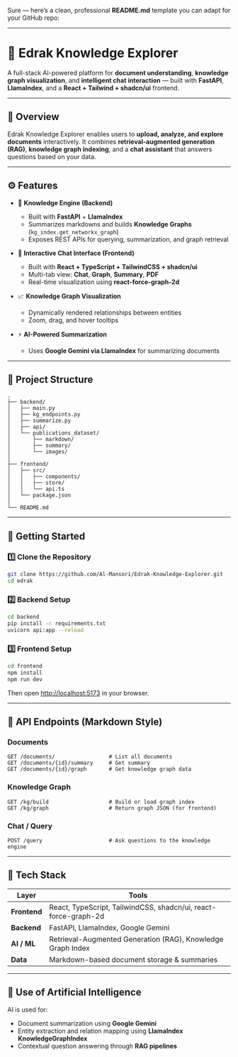 Sure — here’s a clean, professional **README.md** template you can adapt for your GitHub repo:

---

# 🚀 Edrak Knowledge Explorer

A full-stack AI-powered platform for **document understanding**, **knowledge graph visualization**, and **intelligent chat interaction** — built with **FastAPI**, **LlamaIndex**, and a **React + Tailwind + shadcn/ui** frontend.

---

## 📘 Overview

Edrak Knowledge Explorer enables users to **upload, analyze, and explore documents** interactively.
It combines **retrieval-augmented generation (RAG)**, **knowledge graph indexing**, and a **chat assistant** that answers questions based on your data.

---

## ⚙️ Features

* 🧠 **Knowledge Engine (Backend)**

  * Built with **FastAPI** + **LlamaIndex**
  * Summarizes markdowns and builds **Knowledge Graphs** (`kg_index.get_networkx_graph`)
  * Exposes REST APIs for querying, summarization, and graph retrieval

* 💬 **Interactive Chat Interface (Frontend)**

  * Built with **React + TypeScript + TailwindCSS + shadcn/ui**
  * Multi-tab view: **Chat**, **Graph**, **Summary**, **PDF**
  * Real-time visualization using **react-force-graph-2d**

* 📈 **Knowledge Graph Visualization**

  * Dynamically rendered relationships between entities
  * Zoom, drag, and hover tooltips

* ⚡ **AI-Powered Summarization**

  * Uses **Google Gemini via LlamaIndex** for summarizing documents

---

## 🧩 Project Structure

```
.
├── backend/
│   ├── main.py
│   ├── kg_endpoints.py
│   ├── summarize.py
│   ├── api/
│   └── publications_dataset/
│       ├── markdown/
│       ├── summary/
│       └── images/
│
├── frontend/
│   ├── src/
│   │   ├── components/
│   │   ├── store/
│   │   └── api.ts
│   └── package.json
│
└── README.md
```

---

## 🚀 Getting Started

### 1️⃣ Clone the Repository

```bash
git clone https://github.com/Al-Mansori/Edrak-Knowledge-Explorer.git
cd edrak
```

### 2️⃣ Backend Setup

```bash
cd backend
pip install -r requirements.txt
uvicorn api:app --reload
```

### 3️⃣ Frontend Setup

```bash
cd frontend
npm install
npm run dev
```

Then open [http://localhost:5173](http://localhost:5173) in your browser.

---

## 🧠 API Endpoints (Markdown Style)

### **Documents**

```http
GET /documents/                 # List all documents
GET /documents/{id}/summary     # Get summary
GET /documents/{id}/graph       # Get knowledge graph data
```

### **Knowledge Graph**

```http
GET /kg/build                   # Build or load graph index
GET /kg/graph                   # Return graph JSON (for frontend)
```

### **Chat / Query**

```http
POST /query                     # Ask questions to the knowledge engine
```

---

## 🧰 Tech Stack

| Layer        | Tools                                                           |
| ------------ | --------------------------------------------------------------- |
| **Frontend** | React, TypeScript, TailwindCSS, shadcn/ui, react-force-graph-2d |
| **Backend**  | FastAPI, LlamaIndex, Google Gemini                              |
| **AI / ML**  | Retrieval-Augmented Generation (RAG), Knowledge Graph Index     |
| **Data**     | Markdown-based document storage & summaries                     |

---

## 🤖 Use of Artificial Intelligence

AI is used for:

* Document summarization using **Google Gemini**
* Entity extraction and relation mapping using **LlamaIndex KnowledgeGraphIndex**
* Contextual question answering through **RAG pipelines**



